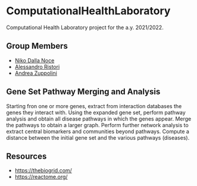 # ComputationalHealthLaboratory
Computational Health Laboratory project for the a.y. 2021/2022.
## Group Members
- [Niko Dalla Noce](https://github.com/nikodallanoce)
- [Alessandro Ristori](https://github.com/RistoAle97)
- [Andrea Zuppolini](https://github.com/AndreZupp)
## Gene Set Pathway Merging and Analysis
Starting fron one or more genes, extract from interaction databases the genes they interact with. Using the expanded gene set, perform pathway analysis and obtain all disease pathways in which the genes appear. Merge the pathways to obtain a larger graph. Perform further network analysis to extract central biomarkers and communities beyond pathways. Compute a distance between the initial gene set and the various pathways (diseases).
## Resources
- https://thebiogrid.com/
- https://reactome.org/
